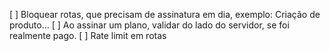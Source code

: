 [ ] Bloquear rotas, que precisam de assinatura em dia, exemplo: Criação de produto...
[ ] Ao assinar um plano, validar do lado do servidor, se foi realmente pago.
[ ] Rate limit em rotas